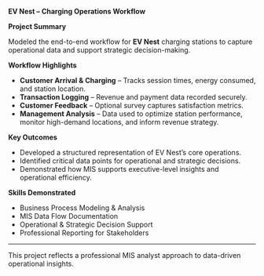 **EV Nest – Charging Operations Workflow**

**Project Summary**

Modeled the end-to-end workflow for **EV Nest** charging stations to capture operational data and support strategic decision-making.

 **Workflow Highlights**
- **Customer Arrival & Charging** – Tracks session times, energy consumed, and station location.  
- **Transaction Logging** – Revenue and payment data recorded securely.  
- **Customer Feedback** – Optional survey captures satisfaction metrics.  
- **Management Analysis** – Data used to optimize station performance, monitor high-demand locations, and inform revenue strategy.

**Key Outcomes**
- Developed a structured representation of EV Nest’s core operations.  
- Identified critical data points for operational and strategic decisions.  
- Demonstrated how MIS supports executive-level insights and operational efficiency.

**Skills Demonstrated**
- Business Process Modeling & Analysis  
- MIS Data Flow Documentation  
- Operational & Strategic Decision Support  
- Professional Reporting for Stakeholders

---
This project reflects a professional MIS analyst approach to data-driven operational insights.
